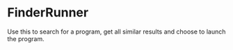 # FinderRunner

Use this to search for a program, get all similar results and choose to launch the program. 